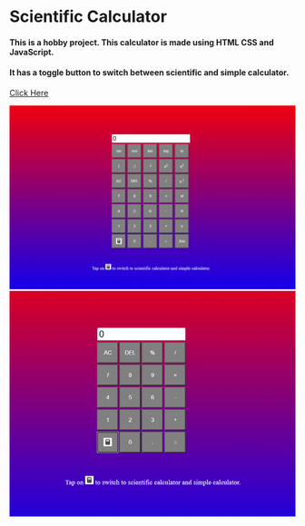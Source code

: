 # Scientific Calculator

#### This is a hobby project. This calculator is made using HTML CSS and JavaScript.

#### It has a toggle button to switch between scientific and simple calculator.

[Click Here](https://srivatsajoshi.github.io/ScientificCalculator)

<div style="text-align:center"><img src="./sci.png"/></div>
<div style="text-align:center"><img src="./simp.png" /></div>
